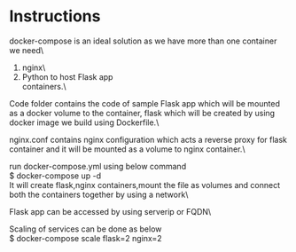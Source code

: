 Instructions
============
docker-compose is an ideal solution as we have more than one container\
we need\
   1. nginx\
   2. Python to host Flask app\
containers.\

Code folder contains the code of sample Flask app which will be mounted as a docker volume to the container, flask which will be created by using docker image we build using Dockerfile.\

nginx.conf contains nginx configuration which acts a reverse proxy for flask container and it will be mounted as a volume to nginx container.\

run docker-compose.yml using below command\
 $ docker-compose up -d\
 It will create flask,nginx containers,mount the file as volumes and connect both the containers together by using a network\

 Flask app can be accessed by using serverip or FQDN\

 Scaling of services can be done as below\
 $ docker-compose scale flask=2 nginx=2